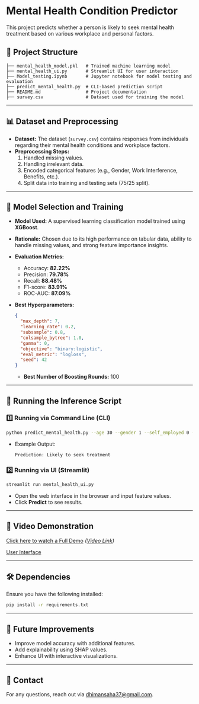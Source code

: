 # Mental Health Condition Predictor

This project predicts whether a person is likely to seek mental health treatment based on various workplace and personal factors.

## 📂 Project Structure

```
├── mental_health_model.pkl   # Trained machine learning model
├── mental_health_ui.py       # Streamlit UI for user interaction
├── Model_testing.ipynb       # Jupyter notebook for model testing and evaluation
├── predict_mental_health.py  # CLI-based prediction script
├── README.md                 # Project documentation
├── survey.csv                # Dataset used for training the model
```

---

## 📊 Dataset and Preprocessing

- **Dataset:** The dataset (`survey.csv`) contains responses from individuals regarding their mental health conditions and workplace factors.
- **Preprocessing Steps:**
  1. Handled missing values.
  2. Handling irrelevant data.
  3. Encoded categorical features (e.g., Gender, Work Interference, Benefits, etc.).
  4. Split data into training and testing sets (75/25 split).

---

## 🤖 Model Selection and Training

- **Model Used:** A supervised learning classification model trained using **XGBoost**.
- **Rationale:** Chosen due to its high performance on tabular data, ability to handle missing values, and strong feature importance insights.
- **Evaluation Metrics:**
  - Accuracy: **82.22%**
  - Precision: **79.78%**
  - Recall: **88.48%**
  - F1-score: **83.91%**
  - ROC-AUC: **87.09%**

- **Best Hyperparameters:**
  ```json
  {
    "max_depth": 7,
    "learning_rate": 0.2,
    "subsample": 0.8,
    "colsample_bytree": 1.0,
    "gamma": 0,
    "objective": "binary:logistic",
    "eval_metric": "logloss",
    "seed": 42
  }
  ```
  - **Best Number of Boosting Rounds:** 100

---

## 🚀 Running the Inference Script

### 1️⃣ Running via Command Line (CLI)
```bash
python predict_mental_health.py --age 30 --gender 1 --self_employed 0 --family_history 1 --work_interfere 2 ...
```
- Example Output:
  ```
  Prediction: Likely to seek treatment
  ```

### 2️⃣ Running via UI (Streamlit)
```bash
streamlit run mental_health_ui.py
```
- Open the web interface in the browser and input feature values.
- Click **Predict** to see results.

---

## 🎥 Video Demonstration

[Click here to watch a Full Demo](#) *([Video Link](https://drive.google.com/file/d/1HHkMh4fsvaDPVDGToHKjByCfs_yd1GTz/view?usp=sharing))*




[User Interface](image.png)


---

## 🛠 Dependencies

Ensure you have the following installed:
```bash
pip install -r requirements.txt
```

---

## 📌 Future Improvements
- Improve model accuracy with additional features.
- Add explainability using SHAP values.
- Enhance UI with interactive visualizations.


---

## 📩 Contact
For any questions, reach out via [dhimansaha37@gmail.com](mailto:your-email@example.com).

